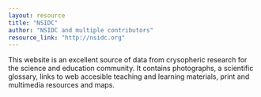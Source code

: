 ```yaml
---
layout: resource
title: "NSIDC"
author: "NSIDC and multiple contributors"
resource_link: "http://nsidc.org"
---
```


This website is an excellent source of data from crysopheric research for the science and education community.  It contains photographs, a scientific glossary, links to web accesible teaching and learning materials, print and multimedia resources and maps.
